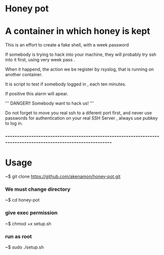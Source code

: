 # Honey pot

# A container in which honey is kept

This is an effort to create a fake shell, with a week password


If somebody is trying to hack into your machine,
they will probably  try ssh into it first,
using   very week pass .


When it happend, the action we be register by rsyslog,
that is running on another container.

It is script to test if somebody logged in , 
each ten minutes.

If positive  this alarm will apear.

'''
DANGER!! Somebody want to hack us! 
'''


Do not forget to move you real ssh to a diferent port first, 
and never use passwords for authentication on your real SSH Server ,
always use pubkey to log in.






### --------------------------------------------------------------------------------------------------------------


# Usage


~$ git clone https://github.com/akenamon/honey-pot.git

### We must change  directory

~$ cd honey-pot

### give exec permission 

~$ chmod +x setup.sh 

### run as root

~$ sudo ./setup.sh 

